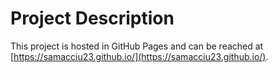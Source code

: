 # Project Description
This project is hosted in GitHub Pages and can be reached at [https://samacciu23.github.io/](https://samacciu23.github.io/).